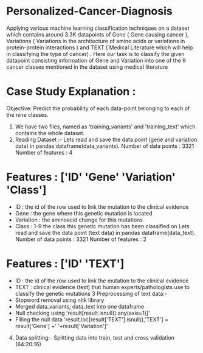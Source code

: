 # Personalized-Cancer-Diagnosis
Applying various machine learning classification techniques on a dataset which contains around 3.3K datapoints of Gene ( Gene causing cancer ), Variations ( Variations in the architecture of amino acids or variations in protein-protein interactions ) and TEXT ( Medical Literature which will help in classifying the type of cancer) . Here our task is to classify the given datapoint consisting information of Gene and Variation into one of the 9 cancer classes mentioned in the dataset using medical literature
# Case Study Explanation :
Objective: Predict the probability of each data-point belonging to each of the nine classes.
1. We have two files, named as 'training_variants' and 'training_text' which contains the whole dataset.
2. Reading Dataset :- Lets read and save the data point (gene and variation data) in pandas dataframe(data_variants).
Number of data points : 3321
Number of features : 4
# Features : ['ID' 'Gene' 'Variation' 'Class']
   *  ID : the id of the row used to link the mutation to the clinical evidence
   *  Gene : the gene where this genetic mutation is located
   *  Variation : the aminoacid change for this mutations
   *  Class : 1-9 the class this genetic mutation has been classified on
Lets read and save the data point (text data) in pandas dataframe(data_text).
Number of data points : 3321
Number of features : 2
# Features : ['ID' 'TEXT']
  * ID : the id of the row used to link the mutation to the clinical evidence
  * TEXT : clinical evidence (text) that human experts/pathologists use to classify the genetic mutations
 3  Preprocessing of text data:-
  * Stopword removal using nltk library
  * Merged data_variants, data_text into one dataframe
  * Null checking using 'result[result.isnull().any(axis=1)]'
  * Filling the null data 'result.loc[result['TEXT'].isnull(),'TEXT'] = result['Gene'] +' '+result['Variation']'
4.  Data splitting:- Splitting data into train, test and cross validation (64:20:16)
